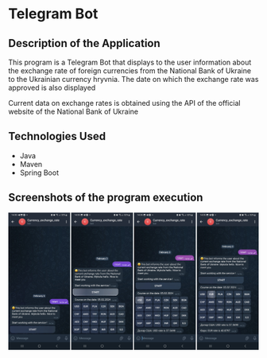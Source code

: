
<h1>Telegram Bot</h1>

 <h2>Description of the Application</h2>

<p>This program is a Telegram Bot that displays to the user information about the exchange rate of foreign 
currencies from the National Bank of Ukraine to the Ukrainian currency hryvnia. The date on which the exchange 
rate was approved is also displayed</p>

<p>Current data on exchange rates is obtained using the API of the official website of the National Bank of Ukraine</p>

 <h2>Technologies Used</h2>

<ul>
<li>Java</li>
<li>Maven</li>
<li>Spring Boot</li>
</ul>

<h2>Screenshots of the program execution</h2>

![Telegram bot displays currency rates](./assets/screenshots.jpg) 

